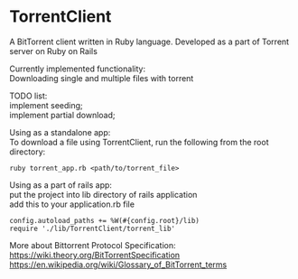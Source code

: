 TorrentClient
=============

A BitTorrent client written in Ruby language. Developed as a part of Torrent server on Ruby on Rails

Currently implemented functionality:<br>
Downloading single and multiple files with torrent

TODO list:<br>
implement seeding;<br>
implement partial download;<br>

Using as a standalone app:<br>
To download a file using TorrentClient, run the following from the root directory:

```
ruby torrent_app.rb <path/to/torrent_file> 
```

Using as a part of rails app: <br>
put the project into lib directory of rails application<br>
add this to your application.rb file
```
config.autoload_paths += %W(#{config.root}/lib)
require './lib/TorrentClient/torrent_lib'
```

More about Bittorrent Protocol Specification:<br>
https://wiki.theory.org/BitTorrentSpecification
https://en.wikipedia.org/wiki/Glossary_of_BitTorrent_terms
